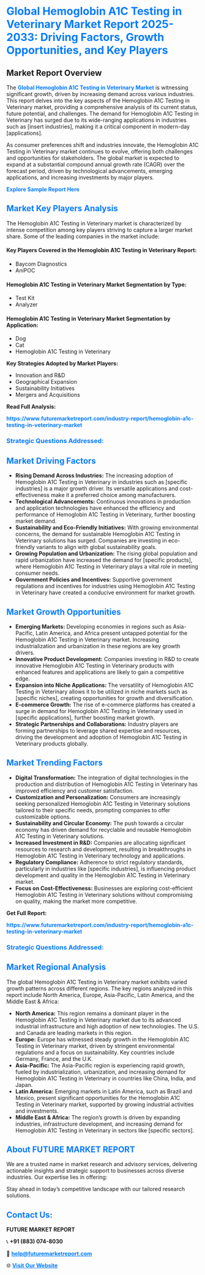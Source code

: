 <h1 style="color: #007BFF;">Global Hemoglobin A1C Testing in Veterinary Market Report 2025-2033: Driving Factors, Growth Opportunities, and Key Players</h1>

<section id="overview">
<h2>Market Report Overview</h2>
<p>The <a href="https://www.futuremarketreport.com/industry-report/hemoglobin-a1c-testing-in-veterinary-market" style="color: #007BFF; text-decoration: none;"><strong>Global Hemoglobin A1C Testing in Veterinary Market</strong></a> is witnessing significant growth, driven by increasing demand across various industries. This report delves into the key aspects of the Hemoglobin A1C Testing in Veterinary market, providing a comprehensive analysis of its current status, future potential, and challenges. The demand for Hemoglobin A1C Testing in Veterinary has surged due to its wide-ranging applications in industries such as [insert industries], making it a critical component in modern-day [applications].</p>
<p>As consumer preferences shift and industries innovate, the Hemoglobin A1C Testing in Veterinary market continues to evolve, offering both challenges and opportunities for stakeholders. The global market is expected to expand at a substantial compound annual growth rate (CAGR) over the forecast period, driven by technological advancements, emerging applications, and increasing investments by major players.</p>
</section>

<section id="overview">
<p><a href="https://www.futuremarketreport.com/request-sample/reportId=127019" style="color: #007BFF; text-decoration: none;"><strong>Explore Sample Report Here</strong></a></p>
</section>

<section id="key-players">
<h2 style="color: #007BFF;">Market Key Players Analysis</h2>
<p>The Hemoglobin A1C Testing in Veterinary market is characterized by intense competition among key players striving to capture a larger market share. Some of the leading companies in the market include:</p>
<h4>Key Players Covered in the Hemoglobin A1C Testing in Veterinary Report:</h4>
<ul><li>Baycom Diagnostics</li><li>AniPOC</li></ul>
<h4>Hemoglobin A1C Testing in Veterinary Market Segmentation by Type:</h4>
<ul><li>Test Kit</li><li>Analyzer</li></ul>

<h4>Hemoglobin A1C Testing in Veterinary Market Segmentation by Application:</h4>
<ul><li>Dog</li><li>Cat</li><li>Hemoglobin A1C Testing in Veterinary</li></ul>
<p><strong>Key Strategies Adopted by Market Players:</strong></p>
<ul>
<li>Innovation and R&D</li>
<li>Geographical Expansion</li>
<li>Sustainability Initiatives</li>
<li>Mergers and Acquisitions</li>
</ul>
</section>

<section>
<p><strong>Read Full Analysis: </strong></p><a href="https://www.futuremarketreport.com/industry-report/hemoglobin-a1c-testing-in-veterinary-market" style="color: #007BFF; text-decoration: none;"><strong>https://www.futuremarketreport.com/industry-report/hemoglobin-a1c-testing-in-veterinary-market</strong></a>
<h3 style="color: #007BFF;">Strategic Questions Addressed:</h3>
</section>

<section id="driving-factors">
<h2 style="color: #007BFF;">Market Driving Factors</h2>
<ul>
<li><strong>Rising Demand Across Industries:</strong> The increasing adoption of Hemoglobin A1C Testing in Veterinary in industries such as [specific industries] is a major growth driver. Its versatile applications and cost-effectiveness make it a preferred choice among manufacturers.</li>
<li><strong>Technological Advancements:</strong> Continuous innovations in production and application technologies have enhanced the efficiency and performance of Hemoglobin A1C Testing in Veterinary, further boosting market demand.</li>
<li><strong>Sustainability and Eco-Friendly Initiatives:</strong> With growing environmental concerns, the demand for sustainable Hemoglobin A1C Testing in Veterinary solutions has surged. Companies are investing in eco-friendly variants to align with global sustainability goals.</li>
<li><strong>Growing Population and Urbanization:</strong> The rising global population and rapid urbanization have increased the demand for [specific products], where Hemoglobin A1C Testing in Veterinary plays a vital role in meeting consumer needs.</li>
<li><strong>Government Policies and Incentives:</strong> Supportive government regulations and incentives for industries using Hemoglobin A1C Testing in Veterinary have created a conducive environment for market growth.</li>
</ul>
</section>

<section id="growth-opportunities">
<h2 style="color: #007BFF;">Market Growth Opportunities</h2>
<ul>
<li><strong>Emerging Markets:</strong> Developing economies in regions such as Asia-Pacific, Latin America, and Africa present untapped potential for the Hemoglobin A1C Testing in Veterinary market. Increasing industrialization and urbanization in these regions are key growth drivers.</li>
<li><strong>Innovative Product Development:</strong> Companies investing in R&D to create innovative Hemoglobin A1C Testing in Veterinary products with enhanced features and applications are likely to gain a competitive edge.</li>
<li><strong>Expansion into Niche Applications:</strong> The versatility of Hemoglobin A1C Testing in Veterinary allows it to be utilized in niche markets such as [specific niches], creating opportunities for growth and diversification.</li>
<li><strong>E-commerce Growth:</strong> The rise of e-commerce platforms has created a surge in demand for Hemoglobin A1C Testing in Veterinary used in [specific applications], further boosting market growth.</li>
<li><strong>Strategic Partnerships and Collaborations:</strong> Industry players are forming partnerships to leverage shared expertise and resources, driving the development and adoption of Hemoglobin A1C Testing in Veterinary products globally.</li>
</ul>
</section>

<section id="trending-factors">
<h2 style="color: #007BFF;">Market Trending Factors</h2>
<ul>
<li><strong>Digital Transformation:</strong> The integration of digital technologies in the production and distribution of Hemoglobin A1C Testing in Veterinary has improved efficiency and customer satisfaction.</li>
<li><strong>Customization and Personalization:</strong> Consumers are increasingly seeking personalized Hemoglobin A1C Testing in Veterinary solutions tailored to their specific needs, prompting companies to offer customizable options.</li>
<li><strong>Sustainability and Circular Economy:</strong> The push towards a circular economy has driven demand for recyclable and reusable Hemoglobin A1C Testing in Veterinary solutions.</li>
<li><strong>Increased Investment in R&D:</strong> Companies are allocating significant resources to research and development, resulting in breakthroughs in Hemoglobin A1C Testing in Veterinary technology and applications.</li>
<li><strong>Regulatory Compliance:</strong> Adherence to strict regulatory standards, particularly in industries like [specific industries], is influencing product development and quality in the Hemoglobin A1C Testing in Veterinary market.</li>
<li><strong>Focus on Cost-Effectiveness:</strong> Businesses are exploring cost-efficient Hemoglobin A1C Testing in Veterinary solutions without compromising on quality, making the market more competitive.</li>
</ul>
</section>

<section>
<p><strong>Get Full Report: </strong></p><a href="https://www.futuremarketreport.com/industry-report/hemoglobin-a1c-testing-in-veterinary-market" style="color: #007BFF; text-decoration: none;"><strong>https://www.futuremarketreport.com/industry-report/hemoglobin-a1c-testing-in-veterinary-market</strong></a>
<h3 style="color: #007BFF;">Strategic Questions Addressed:</h3>
</section>


<section id="regional-analysis">
<h2 style="color: #007BFF;">Market Regional Analysis</h2>
<p>The global Hemoglobin A1C Testing in Veterinary market exhibits varied growth patterns across different regions. The key regions analyzed in this report include North America, Europe, Asia-Pacific, Latin America, and the Middle East & Africa:</p>
<ul>
<li><strong>North America:</strong> This region remains a dominant player in the Hemoglobin A1C Testing in Veterinary market due to its advanced industrial infrastructure and high adoption of new technologies. The U.S. and Canada are leading markets in this region.</li>
<li><strong>Europe:</strong> Europe has witnessed steady growth in the Hemoglobin A1C Testing in Veterinary market, driven by stringent environmental regulations and a focus on sustainability. Key countries include Germany, France, and the U.K.</li>
<li><strong>Asia-Pacific:</strong> The Asia-Pacific region is experiencing rapid growth, fueled by industrialization, urbanization, and increasing demand for Hemoglobin A1C Testing in Veterinary in countries like China, India, and Japan.</li>
<li><strong>Latin America:</strong> Emerging markets in Latin America, such as Brazil and Mexico, present significant opportunities for the Hemoglobin A1C Testing in Veterinary market, supported by growing industrial activities and investments.</li>
<li><strong>Middle East & Africa:</strong> The region’s growth is driven by expanding industries, infrastructure development, and increasing demand for Hemoglobin A1C Testing in Veterinary in sectors like [specific sectors].</li>
</ul>
</section>

<footer>
<h2 style="color: #007BFF;">About FUTURE MARKET REPORT</h2>
<p>We are a trusted name in market research and advisory services, delivering actionable insights and strategic support to businesses across diverse industries. Our expertise lies in offering:</p>

<p>Stay ahead in today’s competitive landscape with our tailored research solutions.</p>

<h2 style="color: #007BFF;">Contact Us:</h2>
<p><strong>FUTURE MARKET REPORT</strong></p>
<p>📞 <strong>+91 (883) 074-8030</strong></p>
<p>📧 <strong><a href="mailto:help@futuremarketreport.com" style="color: #007BFF;">help@futuremarketreport.com</a></strong></p>
<p>🌐 <strong><a href="https://www.futuremarketreport.com/" style="color: #007BFF;">Visit Our Website</a></strong></p>
</footer>